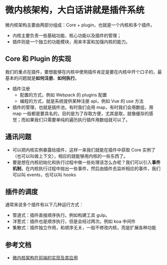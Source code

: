 # 微内核架构，大白话讲就是插件系统

微内核架构主要由两部分组成：Core + plugin，也就是一个内核和多个插件。
- 内核主要负责一些基础功能、核心功能以及插件的管理；
- 插件则是一个独立的功能模块，用来丰富和加强内核的能力。

## Core 和 Plugin 的实现
我们的重点在插件，要想能够在内核中使用插件肯定是要在内核中开个口子的，最基本的问题就是**如何注册**、**如何执行**。
- 插件注册
  - 配置的方式，例如 Webpack 的 plugins 配置
  - 编程的方式，就是系统提供某种注册 api，例如 Vue 的 use 方法
- 插件的管理，也就是插件池，有时我们会用 map，有时我们会用数组，用 map 一般都是要具名的，目的是为了存取方便，尤其是取，就像缓存的感觉；而如果我们只需要单纯的遍历执行插件用数组就可以了。

## 通讯问题
- 可以把内核实例暴露给插件，这样一来我们就能在插件中获取 Core 实例了（也可以叫做上下文），相应的就能够用内核的一些东西了。
- 要是想在内核初始化和执行过程中做一些处理该怎么办呢？我们可以引入**事件机制**，在内核执行过程中抛出一些事件，然后由插件去监听相应的事件，我们可以叫 events，也可以叫 hooks

## 插件的调度
通常来说多个插件有以下几种运行方式：
- 管道式：插件直接顺序执行。例如构建工具 gulp。
- 洋葱式：插件也是顺序执行，但是会经过两次。例如 koa 中间件
- 集散式：插件独立作用，和顺序无关，一般不修改内核，而是扩展各种功能

## 参考文档
- [微内核架构在前端的实现及其应用](https://juejin.cn/post/7163078031601303583)